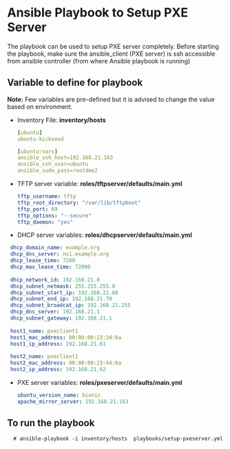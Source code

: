 # Ansible Playbook to Setup PXE Server

The playbook can be used to setup PXE server completely. Before starting the playbook, make sure the ansible_client (PXE server) is ssh accessible from ansible controller (from where Ansible playbook is running)


## Variable to define for playbook 

**Note:** Few variables are pre-defined but it is advised to change the value based on environment.

- Inventory File: **inventory/hosts**
  ```yaml
  [ubuntu]
  ubuntu-kickseed

  [ubuntu:vars]
  ansible_ssh_host=192.168.21.163
  ansible_ssh_user=ubuntu
  ansible_sudo_pass=root4me2
  ```
  
- TFTP server variable: **roles/tftpserver/defaults/main.yml**
  ```yaml
  tftp_username: tftp
  tftp_root_directory: "/var/lib/tftpboot"
  tftp_port: 69
  tftp_options: "--secure"
  tftp_daemon: "yes" 
  ```
  
  
- DHCP server variables: **roles/dhcpserver/defaults/main.yml**
 ```yaml
  dhcp_domain_name: example.org
  dhcp_dns_server: ns1.example.org
  dhcp_lease_time: 7200
  dhcp_max_lease_time: 72000
  
  dhcp_network_id: 192.168.21.0
  dhcp_subnet_netmask: 255.255.255.0
  dhcp_subnet_start_ip: 192.168.21.60
  dhcp_subnet_end_ip: 192.168.21.70
  dhcp_subnet_broadcat_ip: 192.168.21.255
  dhcp_dns_server: 192.168.21.1
  dhcp_subnet_gateway: 192.168.21.1 
  
  host1_name: pxeclient1
  host1_mac_address: 00:00:00:23:34:6a
  host1_ip_address: 192.168.21.61
  
  host2_name: pxeclient1
  host2_mac_address: 00:00:00:23:44:6a
  host2_ip_address: 192.168.21.62 
  ```
 
- PXE server variables: **roles/pxeserver/defaults/main.yml**
  ```yaml
  ubuntu_version_name: bionic
  apache_mirror_server: 192.168.21.163
  ```
  
  
## To run the playbook
```shell
  # ansible-playbook -i inventory/hosts  playbooks/setup-pxeserver.yml
```
